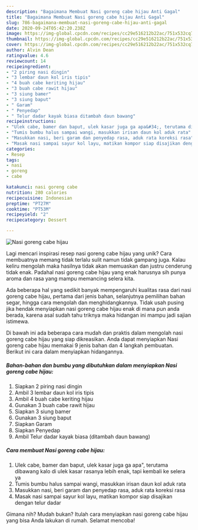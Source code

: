 ```yaml
---
description: "Bagaimana Membuat Nasi goreng cabe hijau Anti Gagal"
title: "Bagaimana Membuat Nasi goreng cabe hijau Anti Gagal"
slug: 786-bagaimana-membuat-nasi-goreng-cabe-hijau-anti-gagal
date: 2020-09-24T05:42:20.238Z
image: https://img-global.cpcdn.com/recipes/cc29e516212b22ac/751x532cq70/nasi-goreng-cabe-hijau-foto-resep-utama.jpg
thumbnail: https://img-global.cpcdn.com/recipes/cc29e516212b22ac/751x532cq70/nasi-goreng-cabe-hijau-foto-resep-utama.jpg
cover: https://img-global.cpcdn.com/recipes/cc29e516212b22ac/751x532cq70/nasi-goreng-cabe-hijau-foto-resep-utama.jpg
author: Alvin Dean
ratingvalue: 4.6
reviewcount: 14
recipeingredient:
- "2 piring nasi dingin"
- "3 lembar daun kol iris tipis"
- "4 buah cabe keriting hijau"
- "3 buah cabe rawit hijau"
- "3 siung bamer"
- "3 siung baput"
- " Garam"
- " Penyedap"
- " Telur dadar kayak biasa ditambah daun bawang"
recipeinstructions:
- "Ulek cabe, bamer dan baput, ulek kasar juga ga apa&#34;, terutama dibawang kalo di ulek kasar rasanya lebih enak, tapi kembali ke selera ya"
- "Tumis bumbu halus sampai wangi, masukkan irisan daun kol aduk rata"
- "Masukkan nasi, beri garam dan penyedap rasa, aduk rata koreksi rasa"
- "Masak nasi sampai sayur kol layu, matikan kompor siap disajikan dengan telur dadar"
categories:
- Resep
tags:
- nasi
- goreng
- cabe

katakunci: nasi goreng cabe 
nutrition: 280 calories
recipecuisine: Indonesian
preptime: "PT27M"
cooktime: "PT53M"
recipeyield: "2"
recipecategory: Dessert

---
```



![Nasi goreng cabe hijau](https://img-global.cpcdn.com/recipes/cc29e516212b22ac/751x532cq70/nasi-goreng-cabe-hijau-foto-resep-utama.jpg)

Lagi mencari inspirasi resep nasi goreng cabe hijau yang unik? Cara membuatnya memang tidak terlalu sulit namun tidak gampang juga. Kalau keliru mengolah maka hasilnya tidak akan memuaskan dan justru cenderung tidak enak. Padahal nasi goreng cabe hijau yang enak harusnya sih punya aroma dan rasa yang mampu memancing selera kita.

Ada beberapa hal yang sedikit banyak mempengaruhi kualitas rasa dari nasi goreng cabe hijau, pertama dari jenis bahan, selanjutnya pemilihan bahan segar, hingga cara mengolah dan menghidangkannya. Tidak usah pusing jika hendak menyiapkan nasi goreng cabe hijau enak di mana pun anda berada, karena asal sudah tahu triknya maka hidangan ini mampu jadi sajian istimewa.




Di bawah ini ada beberapa cara mudah dan praktis dalam mengolah nasi goreng cabe hijau yang siap dikreasikan. Anda dapat menyiapkan Nasi goreng cabe hijau memakai 9 jenis bahan dan 4 langkah pembuatan. Berikut ini cara dalam menyiapkan hidangannya.

<!--inarticleads1-->

##### Bahan-bahan dan bumbu yang dibutuhkan dalam menyiapkan Nasi goreng cabe hijau:

1. Siapkan 2 piring nasi dingin
1. Ambil 3 lembar daun kol iris tipis
1. Ambil 4 buah cabe keriting hijau
1. Gunakan 3 buah cabe rawit hijau
1. Siapkan 3 siung bamer
1. Gunakan 3 siung baput
1. Siapkan  Garam
1. Siapkan  Penyedap
1. Ambil  Telur dadar kayak biasa (ditambah daun bawang)




<!--inarticleads2-->

##### Cara membuat Nasi goreng cabe hijau:

1. Ulek cabe, bamer dan baput, ulek kasar juga ga apa&#34;, terutama dibawang kalo di ulek kasar rasanya lebih enak, tapi kembali ke selera ya
1. Tumis bumbu halus sampai wangi, masukkan irisan daun kol aduk rata
1. Masukkan nasi, beri garam dan penyedap rasa, aduk rata koreksi rasa
1. Masak nasi sampai sayur kol layu, matikan kompor siap disajikan dengan telur dadar




Gimana nih? Mudah bukan? Itulah cara menyiapkan nasi goreng cabe hijau yang bisa Anda lakukan di rumah. Selamat mencoba!
